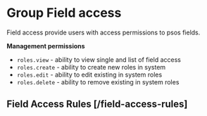 <!-- include(data_structures.md) -->

# Group Field access

Field access provide users with access permissions to psos fields.

**Management permissions**

- `roles.view` - ability to view single and list of field access
- `roles.create` - ability to create new roles in system
- `roles.edit` - ability to edit existing in system roles
- `roles.delete` - ability to remove existing in system roles

## Field Access Rules [/field-access-rules]

<!-- include(list.md) -->
<!-- include(create.md) -->
<!-- include(show.md) -->
<!-- include(update.md) -->
<!-- include(delete.md) -->
